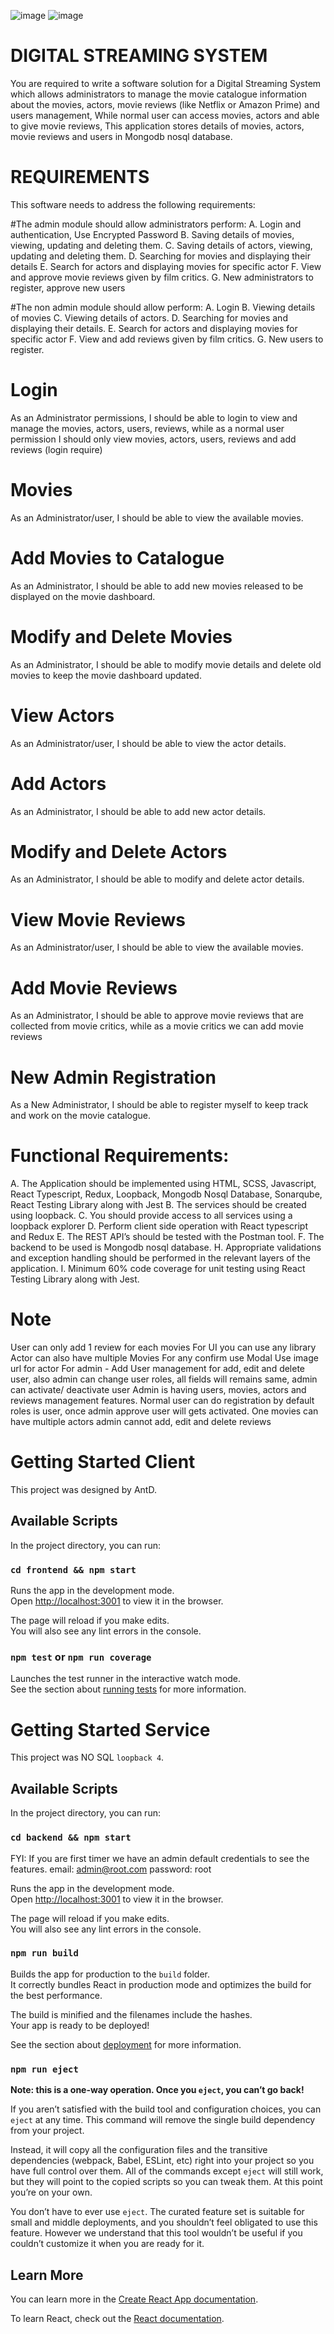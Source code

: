 ![image](https://user-images.githubusercontent.com/56390226/200587161-89376e63-564f-42c0-9a9a-d227e224b058.png)
![image](https://user-images.githubusercontent.com/56390226/200587349-8ba666ee-ef25-4a39-9517-48a40d44f7ae.png)


# DIGITAL STREAMING SYSTEM 

You are required to write a software solution for a Digital Streaming System which allows  administrators to manage the movie catalogue information about the movies,  actors, movie reviews (like Netflix or Amazon Prime) and users management, While normal user can access movies, actors and able to give movie reviews, This application stores details of movies, actors, movie reviews and users in Mongodb nosql database.

# REQUIREMENTS 
This software needs to address the following requirements:

#The admin module should allow administrators perform: 
A. Login and authentication, Use Encrypted Password
B. Saving details of movies, viewing, updating and deleting them. 
C. Saving details of actors, viewing, updating and deleting them. 
D. Searching for movies and displaying their details
E. Search for actors and displaying movies for specific actor
F. View and approve movie reviews given by film critics. 
G. New administrators to register, approve new users

#The non admin module should allow perform: 
A. Login 
B. Viewing details of movies
C. Viewing details of actors. 
D. Searching for movies and displaying their details. 
E. Search for actors and displaying movies for specific actor
F. View and add reviews given by film critics. 
G. New users to register. 

# Login 
As an Administrator permissions, I should be able to login to view and manage the movies, actors, users, reviews, while as a normal user permission I should only view movies, actors, users, reviews and add reviews (login require)
# Movies
As an Administrator/user, I should be able to view the available movies. 
# Add Movies to Catalogue 
As an Administrator, I should be able to add new movies released to be displayed on the movie  dashboard. 
# Modify and Delete Movies
As an Administrator, I should be able to modify movie details and delete old movies to keep  the movie dashboard updated. 
# View Actors
As an Administrator/user, I should be able to view the actor details. 
# Add Actors
As an Administrator, I should be able to add new actor details. 
# Modify and Delete Actors 
As an Administrator, I should be able to modify and delete actor details. 
# View Movie Reviews 
As an Administrator/user, I should be able to view the available movies. 
# Add Movie Reviews 
As an Administrator, I should be able to approve movie reviews that are collected from movie  critics, while as a  movie  critics we can add movie reviews
# New Admin Registration 
As a New Administrator, I should be able to register myself to keep track and work on the  movie catalogue. 

# Functional Requirements: 
A. The Application should be implemented using HTML, SCSS, Javascript, React Typescript, Redux, Loopback, Mongodb Nosql Database, Sonarqube, React Testing Library along with Jest 
B. The services should be created using loopback. 
C. You should provide access to all services using a loopback explorer
D. Perform client side operation with React typescript and Redux 
E. The REST API’s should be tested with the Postman tool. 
F. The backend to be used is Mongodb nosql database. 
H. Appropriate validations and exception handling should be performed in the  relevant layers of the application. 
I. Minimum 60% code coverage for unit testing using React Testing Library along with Jest.
 


# Note
User can only add 1 review for each movies
For UI you can use any library
Actor can also have multiple Movies
For any confirm use Modal
Use image url for actor
For admin - Add User management for add, edit and delete user, also admin can change user roles, all fields will remains same, admin can activate/ deactivate user
Admin is having users, movies, actors and reviews management features.
Normal user can do registration by default roles is user, once admin approve user will gets activated.
One movies can have multiple actors
admin cannot add, edit and delete reviews


# Getting Started Client

This project was designed by AntD.

## Available Scripts

In the project directory, you can run:

### `cd frontend && npm start`

Runs the app in the development mode.\
Open [http://localhost:3001](http://localhost:3001) to view it in the browser.

The page will reload if you make edits.\
You will also see any lint errors in the console.

### `npm test` or `npm run coverage`

Launches the test runner in the interactive watch mode.\
See the section about [running tests](https://facebook.github.io/create-react-app/docs/running-tests) for more information.



# Getting Started Service

This project was NO SQL `loopback 4`.

## Available Scripts

In the project directory, you can run:
### `cd backend && npm start`

FYI: If you are first timer we have an admin default credentials to see the features.
email: admin@root.com
password: root



Runs the app in the development mode.\
Open [http://localhost:3001](http://localhost:3001) to view it in the browser.

The page will reload if you make edits.\
You will also see any lint errors in the console.


### `npm run build`

Builds the app for production to the `build` folder.\
It correctly bundles React in production mode and optimizes the build for the best performance.

The build is minified and the filenames include the hashes.\
Your app is ready to be deployed!

See the section about [deployment](https://facebook.github.io/create-react-app/docs/deployment) for more information.

### `npm run eject`

**Note: this is a one-way operation. Once you `eject`, you can’t go back!**

If you aren’t satisfied with the build tool and configuration choices, you can `eject` at any time. This command will remove the single build dependency from your project.

Instead, it will copy all the configuration files and the transitive dependencies (webpack, Babel, ESLint, etc) right into your project so you have full control over them. All of the commands except `eject` will still work, but they will point to the copied scripts so you can tweak them. At this point you’re on your own.

You don’t have to ever use `eject`. The curated feature set is suitable for small and middle deployments, and you shouldn’t feel obligated to use this feature. However we understand that this tool wouldn’t be useful if you couldn’t customize it when you are ready for it.

## Learn More

You can learn more in the [Create React App documentation](https://facebook.github.io/create-react-app/docs/getting-started).

To learn React, check out the [React documentation](https://reactjs.org/).
